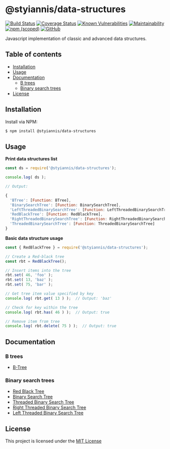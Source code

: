 # @styiannis/data-structures

[![Build Status](https://api.travis-ci.com/styiannis/data-structures-js.svg?branch=main)](https://travis-ci.com/styiannis/data-structures-js)
[![Coverage Status](https://coveralls.io/repos/github/styiannis/data-structures-js/badge.svg?branch=main)](https://coveralls.io/github/styiannis/data-structures-js?branch=main)<!--
[![Libraries.io depndency status for GitHub repo](https://img.shields.io/librariesio/github/styiannis/data-structures-js)](#)-->
[![Known Vulnerabilities](https://snyk.io/test/github/styiannis/data-structures-js/badge.svg?targetFile=package.json)](https://snyk.io/test/github/styiannis/data-structures-js?targetFile=package.json) <!--[![Inline docs](http://inch-ci.org/github/styiannis/data-structures-js.svg?branch=main)](http://inch-ci.org/github/styiannis/data-structures-js?branch=main)-->
[![Maintainability](https://api.codeclimate.com/v1/badges/a78549d1d9aace1d67d6/maintainability)](https://codeclimate.com/github/styiannis/data-structures-js/maintainability)
[![npm (scoped)](https://img.shields.io/npm/v/@styiannis/data-structures)](https://www.npmjs.com/package/@styiannis/data-structures)<!--
[![GitHub package.json version (branch)](https://img.shields.io/github/package-json/v/styiannis/data-structures-js/main)](https://github.com/styiannis/data-structures-js/releases)
[![GitHub tag (latest by date)](https://img.shields.io/github/v/tag/styiannis/data-structures-js)](https://github.com/styiannis/data-structures-js/tags)-->
[![GitHub](https://img.shields.io/github/license/styiannis/data-structures-js)](https://github.com/styiannis/data-structures-js/blob/main/LICENSE) 
<!--![GitHub code size in bytes](https://img.shields.io/github/languages/code-size/styiannis/data-structures-js)
![GitHub repo size](https://img.shields.io/github/repo-size/styiannis/data-structures-js)
![Lines of code](https://img.shields.io/tokei/lines/github/styiannis/data-structures-js)-->
<!--[![Commitizen friendly](https://img.shields.io/badge/commitizen-friendly-brightgreen.svg)](http://commitizen.github.io/cz-cli/)
[![semantic-release](https://img.shields.io/badge/%20%20%F0%9F%93%A6%F0%9F%9A%80-semantic--release-e10079.svg)](https://github.com/semantic-release/semantic-release)-->

Javascript implementation of classic and advanced data structures.

## Table of contents

- [Installation](#Installation)
- [Usage](#Usage)
- [Documentation](#Documentation)
	- [B trees](#B-trees)
	- [Binary search trees](#Binary-search-trees)
- [License](#License)

## Installation

Install via NPM:
```sh
$ npm install @styiannis/data-structures
```

## Usage

**Print data structures list**

```js
const ds = require('@styiannis/data-structures');

console.log( ds );

// Output:

{
  'BTree': [Function: BTree],
  'BinarySearchTree': [Function: BinarySearchTree],
  'LeftThreadedBinarySearchTree': [Function: LeftThreadedBinarySearchTree],
  'RedBlackTree': [Function: RedBlackTree],
  'RightThreadedBinarySearchTree': [Function: RightThreadedBinarySearchTree],
  'ThreadedBinarySearchTree': [Function: ThreadedBinarySearchTree]
}
```

**Basic data structure usage**
```js
const { RedBlackTree } = require('@styiannis/data-structures');

// Create a Red-black tree
const rbt = RedBlackTree();

// Insert items into the tree
rbt.set( 46, 'foo' );
rbt.set( 13, 'baz' );
rbt.set( 75, 'bar' );

// Get tree item value specified by key
console.log( rbt.get( 13 ) );  // Output: 'baz'

// Check for key within the tree
console.log( rbt.has( 46 ) );  // Output: true

// Remove item from tree
console.log( rbt.delete( 75 ) );  // Output: true
```
## Documentation

### B trees

- [B-Tree](https://github.com/styiannis/data-structures-js/blob/main/wiki/BTree.md)

### Binary search trees

- [Red Black Tree](https://github.com/styiannis/data-structures-js/blob/main/wiki/RedBlackTree.md)
- [Binary Search Tree](https://github.com/styiannis/data-structures-js/blob/main/wiki/BinarySearchTree.md)
- [Threaded Binary Search Tree](https://github.com/styiannis/data-structures-js/blob/main/wiki/ThreadedBinarySearchTree.md)
- [Right Threaded Binary Search Tree](https://github.com/styiannis/data-structures-js/blob/main/wiki/RightThreadedBinarySearchTree.md)
- [Left Threaded Binary Search Tree](https://github.com/styiannis/data-structures-js/blob/main/wiki/LeftThreadedBinarySearchTree.md)

## License

This project is licensed under the [MIT License](https://github.com/styiannis/data-structures-js/blob/main/LICENSE)
